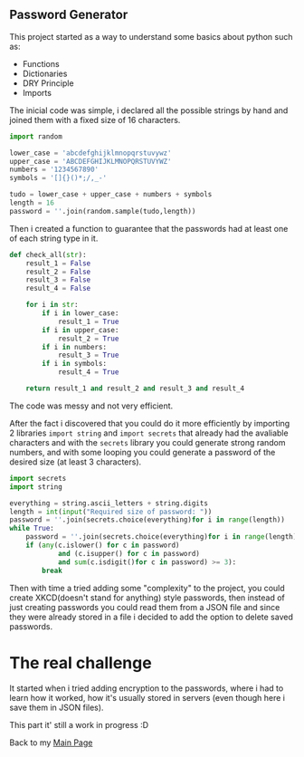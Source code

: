 ## Password Generator

This project started as a way to understand some basics about python such as:
- Functions
- Dictionaries
- DRY Principle
- Imports

The inicial code was simple, i declared all the possible strings by hand and joined them with a fixed size of 16 characters. 
```py
import random

lower_case = 'abcdefghijklmnopqrstuvywz'
upper_case = 'ABCDEFGHIJKLMNOPQRSTUVYWZ'
numbers = '1234567890'
symbols = '[]{}()*;/,_-'

tudo = lower_case + upper_case + numbers + symbols
length = 16
password = ''.join(random.sample(tudo,length))
```

Then i created a function to guarantee that the passwords had at least one of each string type in it.
```py
def check_all(str):
    result_1 = False
    result_2 = False
    result_3 = False
    result_4 = False

    for i in str:
        if i in lower_case:
            result_1 = True
        if i in upper_case:
            result_2 = True
        if i in numbers:
            result_3 = True
        if i in symbols:
            result_4 = True

    return result_1 and result_2 and result_3 and result_4
```
The code was messy and not very efficient.

After the fact i discovered that you could do it more efficiently by importing 2 libraries `import string` and `import secrets` that already had the avaliable characters and with the `secrets` library you could generate strong random numbers, and with some looping you could generate a password of the desired size (at least 3 characters).
```py
import secrets
import string

everything = string.ascii_letters + string.digits
length = int(input("Required size of password: "))
password = ''.join(secrets.choice(everything)for i in range(length))
while True:
    password = ''.join(secrets.choice(everything)for i in range(length))
    if (any(c.islower() for c in password)
            and (c.isupper() for c in password)
            and sum(c.isdigit()for c in password) >= 3):
        break
```

Then with time a tried adding some "complexity" to the project, you could create XKCD(doesn't stand for anything) style passwords, then instead of just creating passwords you could read them from a JSON file and since they were already stored in a file i decided to add the option to delete saved passwords.

# The real challenge

It started when i tried adding encryption to the passwords, where i had to learn how it worked, how it's usually stored in servers (even though here i save them in JSON files).

This part it' still a work in progress :D


Back to my [Main Page](https://github.com/Pinduca23)